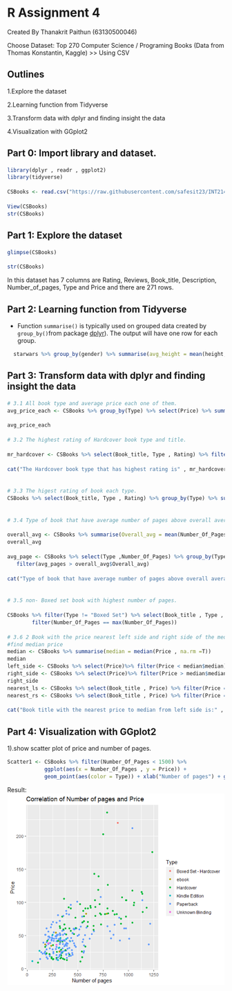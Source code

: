 # R Assignment 4
Created By Thanakrit Paithun (63130500046)

Choose Dataset: Top 270 Computer Science / Programing Books (Data from Thomas Konstantin, Kaggle) >> Using CSV

## Outlines

1.Explore the dataset

2.Learning function from Tidyverse

3.Transform data with dplyr and finding insight the data

4.Visualization with GGplot2


## Part 0: Import library and dataset.

```R
library(dplyr , readr , ggplot2)
library(tidyverse)

CSBooks <- read.csv("https://raw.githubusercontent.com/safesit23/INT214-Statistics/main/datasets/prog_book.csv")

View(CSBooks)
str(CSBooks)
```

## Part 1: Explore the dataset

```R
glimpse(CSBooks)

str(CSBooks)
```
  In this dataset has 7 columns are Rating, Reviews, Book_title, Description, Number_of_pages, Type and Price and there are 271 rows.
  
## Part 2: Learning function from Tidyverse
- Function `summarise()` is typically used on grouped data created by `group_by()`from package [dplyr](https://dplyr.tidyverse.org/articles/dplyr.html#select-columns-with-select)). The output will have one row for each group.

```R
  starwars %>% group_by(gender) %>% summarise(avg_height = mean(height, na.rm =T))

```
## Part 3: Transform data with dplyr and finding insight the data

```R
# 3.1 All book type and average price each one of them.  
avg_price_each <- CSBooks %>% group_by(Type) %>% select(Price) %>% summarise(Price = mean(Price , na.rm = T))

avg_price_each

# 3.2 The highest rating of Hardcover book type and title.

mr_hardcover <- CSBooks %>% select(Book_title, Type , Rating) %>% filter(Type =="Hardcover") %>% filter(Rating == max(Rating)) 

cat("The Hardcover book type that has highest rating is" , mr_hardcover$Book_title,"and rating is",mr_hardcover$Rating)


# 3.3 The higest rating of book each type.
CSBooks %>% select(Book_title, Type , Rating) %>% group_by(Type) %>% summarise(Rating = max(Rating))


# 3.4 Type of book that have average number of pages above overall average.

overall_avg <- CSBooks %>% summarise(Overall_avg = mean(Number_Of_Pages , na.rm = T))
overall_avg
  
avg_page <- CSBooks %>% select(Type ,Number_Of_Pages) %>% group_by(Type) %>% summarise(avg_pages = mean(Number_Of_Pages , na.rm = T)) %>%
   filter(avg_pages > overall_avg$Overall_avg)

cat("Type of book that have average number of pages above overall average are" , avg_page$Type)

 
# 3.5 non- Boxed set book with highest number of pages.

CSBooks %>% filter(Type != "Boxed Set") %>% select(Book_title , Type , Number_Of_Pages , Price) %>%
        filter(Number_Of_Pages == max(Number_Of_Pages))

# 3.6 2 Book with the price nearest left side and right side of the median price.
#find median price
median <- CSBooks %>% summarise(median = median(Price , na.rm =T))
median
left_side <- CSBooks %>% select(Price)%>% filter(Price < median$median)
right_side <- CSBooks %>% select(Price)%>% filter(Price > median$median)
right_side
nearest_ls <- CSBooks %>% select(Book_title , Price) %>% filter(Price == max(left_side$Price))
nearest_rs <- CSBooks %>% select(Book_title , Price) %>% filter(Price == max(right_side$Price))     

cat("Book title with the nearest price to median from left side is:" , nearest_ls$Book_title ,"and right side is:" , nearest_rs$Book_title)

```
## Part 4: Visualization with GGplot2

1).show scatter plot of price and number of pages.

```R
Scatter1 <- CSBooks %>% filter(Number_Of_Pages < 1500) %>% 
            ggplot(aes(x = Number_Of_Pages , y = Price)) +
            geom_point(aes(color = Type)) + xlab("Number of pages") + ggtitle("Correlation of Number of pages and Price")
```
Result: 
![scatter1](./images/scatterplot1.png)
